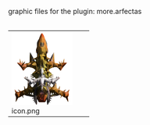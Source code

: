 graphic files for the plugin: more.arfectas<br>
<br>
<table>
	<tr>
		<td><img src="https://github.com/zuckung/endless-sky-plugins/blob/main/myplugins/more.arfectas/icon.png?raw=true"><br>
		icon.png</td>
		<td></td>
		<td></td>
	</tr>
</table>
